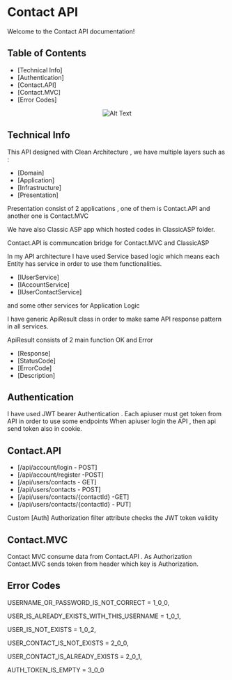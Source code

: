 # Contact API 



Welcome to the Contact API documentation! 
## Table of Contents

- [Technical Info]
- [Authentication]
- [Contact.API]
- [Contact.MVC]
- [Error Codes]


<p align="center">
  <img src="https://drive.google.com/file/d/1rZhOD5mgA0fmkujAEmsBb391DDV9Q8RT/view?usp=sharing" alt="Alt Text">
</p>



## Technical Info

This API designed with Clean Architecture , we have multiple layers such as :
- [Domain]
- [Application]
- [Infrastructure]
- [Presentation]

Presentation consist of 2 applications , one of them is Contact.API and another one is Contact.MVC

We have also Classic ASP app which hosted codes in ClassicASP folder.

Contact.API is communcation bridge for Contact.MVC and ClassicASP

In my API architecture I have used Service based logic which means each Entity has service in order to use them functionalities.

- [IUserService]
- [IAccountService]
- [IUserContactService]

and some other services for Application Logic

I have generic ApiResult<TResponse> class in order to make same API response pattern in all services.

ApiResult consists of 2 main function OK and Error

- [Response]
- [StatusCode]
- [ErrorCode]
- [Description]

## Authentication

I have used JWT bearer Authentication . Each apiuser must get token from API in order to use some endpoints
When apiuser login the API , then api send token also in cookie.



## Contact.API

- [/api/account/login - POST]
- [/api/account/register -POST]
- [/api/users/contacts - GET]
- [/api/users/contacts - POST]
- [/api/users/contacts/{contactId} -GET]
- [/api/users/contacts/{contactId} - PUT]

Custom [Auth] Authorization filter attribute checks the JWT token validity

## Contact.MVC
Contact MVC consume data from Contact.API . As Authorization Contact.MVC sends token from header which key is Authorization.

## Error Codes

 USERNAME_OR_PASSWORD_IS_NOT_CORRECT = 1_0_0,

 USER_IS_ALREADY_EXISTS_WITH_THIS_USERNAME = 1_0_1,

 USER_IS_NOT_EXISTS = 1_0_2,


 USER_CONTACT_IS_NOT_EXISTS = 2_0_0,

 USER_CONTACT_IS_ALREADY_EXISTS = 2_0_1,


 AUTH_TOKEN_IS_EMPTY = 3_0_0
